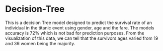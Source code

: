 # Decision-Tree
This is a decision Tree model designed to predict the survival rate of an individual in the titanic event using gender, age and the fare. The models accuracy is 72% which is not bad for prediction purposes. From the visualization of this data, we can tell that the survivors ages varied from 19 and 36 women being the majority.
